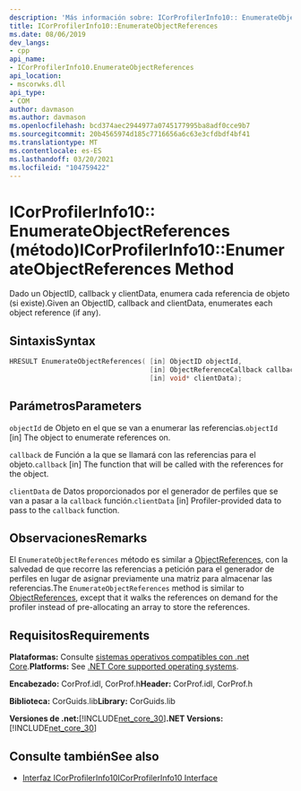 ```yaml
---
description: 'Más información sobre: ICorProfilerInfo10:: EnumerateObjectReferences (método)'
title: ICorProfilerInfo10::EnumerateObjectReferences
ms.date: 08/06/2019
dev_langs:
- cpp
api_name:
- ICorProfilerInfo10.EnumerateObjectReferences
api_location:
- mscorwks.dll
api_type:
- COM
author: davmason
ms.author: davmason
ms.openlocfilehash: bcd374aec2944977a0745177995ba8adf0cce9b7
ms.sourcegitcommit: 20b4565974d185c7716656a6c63e3cfdbdf4bf41
ms.translationtype: MT
ms.contentlocale: es-ES
ms.lasthandoff: 03/20/2021
ms.locfileid: "104759422"
---
```

# <a name="icorprofilerinfo10enumerateobjectreferences-method"></a><span data-ttu-id="f3251-103">ICorProfilerInfo10:: EnumerateObjectReferences (método)</span><span class="sxs-lookup"><span data-stu-id="f3251-103">ICorProfilerInfo10::EnumerateObjectReferences Method</span></span>

<span data-ttu-id="f3251-104">Dado un ObjectID, callback y clientData, enumera cada referencia de objeto (si existe).</span><span class="sxs-lookup"><span data-stu-id="f3251-104">Given an ObjectID, callback and clientData, enumerates each object reference (if any).</span></span>

## <a name="syntax"></a><span data-ttu-id="f3251-105">Sintaxis</span><span class="sxs-lookup"><span data-stu-id="f3251-105">Syntax</span></span>

```cpp
HRESULT EnumerateObjectReferences( [in] ObjectID objectId,
                                   [in] ObjectReferenceCallback callback,
                                   [in] void* clientData);
```

## <a name="parameters"></a><span data-ttu-id="f3251-106">Parámetros</span><span class="sxs-lookup"><span data-stu-id="f3251-106">Parameters</span></span>

<span data-ttu-id="f3251-107">`objectId` de Objeto en el que se van a enumerar las referencias.</span><span class="sxs-lookup"><span data-stu-id="f3251-107">`objectId` [in] The object to enumerate references on.</span></span>

<span data-ttu-id="f3251-108">`callback` de Función a la que se llamará con las referencias para el objeto.</span><span class="sxs-lookup"><span data-stu-id="f3251-108">`callback` [in] The function that will be called with the references for the object.</span></span>

<span data-ttu-id="f3251-109">`clientData` de Datos proporcionados por el generador de perfiles que se van a pasar a la `callback` función.</span><span class="sxs-lookup"><span data-stu-id="f3251-109">`clientData` [in] Profiler-provided data to pass to the `callback` function.</span></span>

## <a name="remarks"></a><span data-ttu-id="f3251-110">Observaciones</span><span class="sxs-lookup"><span data-stu-id="f3251-110">Remarks</span></span>

<span data-ttu-id="f3251-111">El `EnumerateObjectReferences` método es similar a [ObjectReferences](icorprofilercallback-objectreferences-method.md), con la salvedad de que recorre las referencias a petición para el generador de perfiles en lugar de asignar previamente una matriz para almacenar las referencias.</span><span class="sxs-lookup"><span data-stu-id="f3251-111">The `EnumerateObjectReferences` method is similar to [ObjectReferences](icorprofilercallback-objectreferences-method.md), except that it walks the references on demand for the profiler instead of pre-allocating an array to store the references.</span></span>

## <a name="requirements"></a><span data-ttu-id="f3251-112">Requisitos</span><span class="sxs-lookup"><span data-stu-id="f3251-112">Requirements</span></span>

<span data-ttu-id="f3251-113">**Plataformas:** Consulte [sistemas operativos compatibles con .net Core](../../../core/install/windows.md?pivots=os-windows).</span><span class="sxs-lookup"><span data-stu-id="f3251-113">**Platforms:** See [.NET Core supported operating systems](../../../core/install/windows.md?pivots=os-windows).</span></span>

<span data-ttu-id="f3251-114">**Encabezado:** CorProf.idl, CorProf.h</span><span class="sxs-lookup"><span data-stu-id="f3251-114">**Header:** CorProf.idl, CorProf.h</span></span>

<span data-ttu-id="f3251-115">**Biblioteca:** CorGuids.lib</span><span class="sxs-lookup"><span data-stu-id="f3251-115">**Library:** CorGuids.lib</span></span>

<span data-ttu-id="f3251-116">**Versiones de .net:**[!INCLUDE[net_core_30](../../../../includes/net-core-30-md.md)]</span><span class="sxs-lookup"><span data-stu-id="f3251-116">**.NET Versions:** [!INCLUDE[net_core_30](../../../../includes/net-core-30-md.md)]</span></span>

## <a name="see-also"></a><span data-ttu-id="f3251-117">Consulte también</span><span class="sxs-lookup"><span data-stu-id="f3251-117">See also</span></span>

- [<span data-ttu-id="f3251-118">Interfaz ICorProfilerInfo10</span><span class="sxs-lookup"><span data-stu-id="f3251-118">ICorProfilerInfo10 Interface</span></span>](icorprofilerinfo10-interface.md)
